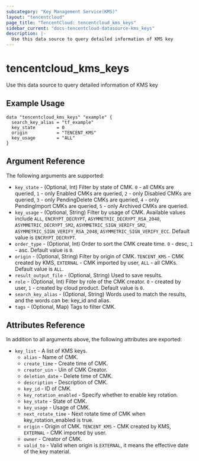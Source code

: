 ```yaml
---
subcategory: "Key Management Service(KMS)"
layout: "tencentcloud"
page_title: "TencentCloud: tencentcloud_kms_keys"
sidebar_current: "docs-tencentcloud-datasource-kms_keys"
description: |-
  Use this data source to query detailed information of KMS key
---
```


# tencentcloud_kms_keys

Use this data source to query detailed information of KMS key

## Example Usage

```hcl
data "tencentcloud_kms_keys" "example" {
  search_key_alias = "tf_example"
  key_state        = 0
  origin           = "TENCENT_KMS"
  key_usage        = "ALL"
}
```

## Argument Reference

The following arguments are supported:

* `key_state` - (Optional, Int) Filter by state of CMK. `0` - all CMKs are queried, `1` - only Enabled CMKs are queried, `2` - only Disabled CMKs are queried, `3` - only PendingDelete CMKs are queried, `4` - only PendingImport CMKs are queried, `5` - only Archived CMKs are queried.
* `key_usage` - (Optional, String) Filter by usage of CMK. Available values include `ALL`, `ENCRYPT_DECRYPT`, `ASYMMETRIC_DECRYPT_RSA_2048`, `ASYMMETRIC_DECRYPT_SM2`, `ASYMMETRIC_SIGN_VERIFY_SM2`, `ASYMMETRIC_SIGN_VERIFY_RSA_2048`, `ASYMMETRIC_SIGN_VERIFY_ECC`. Default value is `ENCRYPT_DECRYPT`.
* `order_type` - (Optional, Int) Order to sort the CMK create time. `0` - desc, `1` - asc. Default value is `0`.
* `origin` - (Optional, String) Filter by origin of CMK. `TENCENT_KMS` - CMK created by KMS, `EXTERNAL` - CMK imported by user, `ALL` - all CMKs. Default value is `ALL`.
* `result_output_file` - (Optional, String) Used to save results.
* `role` - (Optional, Int) Filter by role of the CMK creator. `0` - created by user, `1` - created by cloud product. Default value is `0`.
* `search_key_alias` - (Optional, String) Words used to match the results, and the words can be: key_id and alias.
* `tags` - (Optional, Map) Tags to filter CMK.

## Attributes Reference

In addition to all arguments above, the following attributes are exported:

* `key_list` - A list of KMS keys.
  * `alias` - Name of CMK.
  * `create_time` - Create time of CMK.
  * `creator_uin` - Uin of CMK Creator.
  * `deletion_date` - Delete time of CMK.
  * `description` - Description of CMK.
  * `key_id` - ID of CMK.
  * `key_rotation_enabled` - Specify whether to enable key rotation.
  * `key_state` - State of CMK.
  * `key_usage` - Usage of CMK.
  * `next_rotate_time` - Next rotate time of CMK when key_rotation_enabled is true.
  * `origin` - Origin of CMK. `TENCENT_KMS` - CMK created by KMS, `EXTERNAL` - CMK imported by user.
  * `owner` - Creator of CMK.
  * `valid_to` - Valid when origin is `EXTERNAL`, it means the effective date of the key material.


